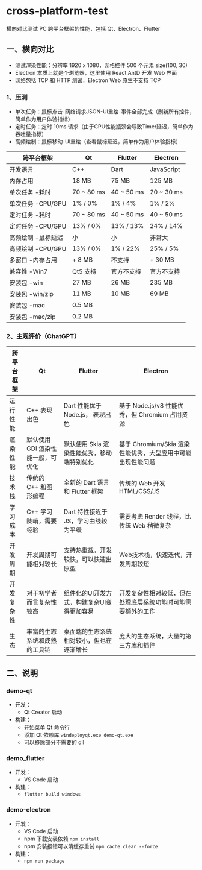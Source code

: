 # cross-platform-test
横向对比测试 PC 跨平台框架的性能，包括 Qt、Electron、Flutter

## 一、横向对比
- 测试渲染性能：分辨率 1920 x 1080，网格控件 500 个元素 size(100, 30)
- Electron 本质上就是个浏览器，这里使用 React AntD 开发 Web 界面
- 网络包括 TCP 和 HTTP 测试，Electron Web 原生不支持 TCP

### 1、压测
- 单次任务：鼠标点击-网络请求JSON-UI重绘-事件全部完成（刷新所有控件，简单作为用户体验指标）
- 定时任务：定时 10ms 请求（由于CPU性能瓶颈会导致Timer延迟，简单作为吞吐量指标）
- 高频绘制：鼠标移动-UI重绘（查看鼠标延迟，简单作为用户体验指标）

| 跨平台框架         | Qt         | Flutter   | Electron  |
|--------------------|------------|-----------|-----------|
| 开发语言           | C++        | Dart      | JavaScript|
| 内存占用           | 18 MB      | 75 MB     | 125 MB    |
| 单次任务 -耗时     | 70 ~ 80 ms | 40 ~ 50 ms | 20 ~ 30 ms |
| 单次任务 -CPU/GPU  | 1% / 0%    | 1% / 4%   | 1% / 2%   |
| 定时任务 -耗时     | 70 ~ 80 ms | 40 ~ 50 ms | 40 ~ 50 ms |
| 定时任务 -CPU/GPU  | 13% / 0%   | 13% / 13% | 24% / 14% |
| 高频绘制 -鼠标延迟 | 小         | 小        | 非常大     |
| 高频绘制 -CPU/GPU  | 13% / 0%   | 1% / 22%  | 25% / 5% |
| 多窗口 -内存占用   | + 8 MB     | 不支持    | + 30 MB   |
| 兼容性 -Win7       | Qt5 支持   | 官方不支持 | 官方不支持 |
| 安装包 -win        | 27 MB      | 26 MB     | 235 MB    |
| 安装包 -win/zip    | 11 MB      | 10 MB     | 69 MB     |
| 安装包 -mac        | 0.5 MB     |           |           |
| 安装包 -mac/zip    | 0.2 MB     |           |           |

### 2、主观评价（ChatGPT）

| 跨平台框架 | Qt                               | Flutter                                | Electron                                               |
|------------|---------------------------------|----------------------------------------|--------------------------------------------------------|
| 运行性能   | C++ 表现出色                     | Dart 性能优于 Node.js，   表现出色       | 基于 Node.js/v8 性能优秀，但 Chromium 占用资源            |
| 渲染性能   | 默认使用 GDI 渲染性能一般，可优化 | 默认使用 Skia 渲染性能优秀，移动端特别优化 | 基于 Chromium/Skia 渲染性能优秀，大型应用中可能出现性能问题 |
| 技术栈     | 传统的 C++ 和图形编程            | 全新的 Dart 语言和 Flutter 框架          | 传统的 Web 开发 HTML/CSS/JS                              |
| 学习成本   | C++ 学习陡峭，需要经验            | Dart 特性接近于 JS，学习曲线较为平缓      | 需要考虑 Render 线程，比传统 Web 稍微复杂                 |
| 开发周期   | 开发周期可能相对较长              | 支持热重载，开发较快，可以快速出原型      | Web技术栈，快速迭代，开发周期较短                          |
| 开发复杂性 | 对于初学者而言复杂性较高          | 组件化的UI开发方式，构建复杂UI变得更加容易 | 开发复杂性相对较低，但在处理底层系统功能时可能需要额外的工作 |
| 生态       | 丰富的生态系统和成熟的工具链       | 桌面端的生态系统相对较小，但也在逐渐增长   | 庞大的生态系统，大量的第三方库和插件                      |

## 二、说明

### demo-qt
- 开发：
    - Qt Creator 启动
- 构建：
    - 开始菜单 Qt 命令行
    - 添加 Qt 依赖库 `windeployqt.exe demo-qt.exe`
    - 可以移除部分不需要的 dll

### demo_flutter
- 开发：
    - VS Code 启动
- 构建：
    - `flutter build windows`

### demo-electron
- 开发：
    - VS Code 启动
    - npm 下载安装依赖 `npm install`
    - npm 安装报错可以清缓存重试 `npm cache clear --force`
- 构建：
    - `npm run package`
